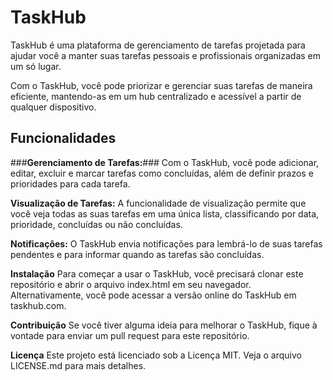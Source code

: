 # **TaskHub**

TaskHub é uma plataforma de gerenciamento de tarefas projetada para ajudar você a manter suas tarefas pessoais e profissionais organizadas em um só lugar.

Com o TaskHub, você pode priorizar e gerenciar suas tarefas de maneira eficiente, mantendo-as em um hub centralizado e acessível a partir de qualquer dispositivo.

## **Funcionalidades**
###**Gerenciamento de Tarefas:**### Com o TaskHub, você pode adicionar, editar, excluir e marcar tarefas como concluídas, além de definir prazos e prioridades para cada tarefa.

**Visualização de Tarefas:** A funcionalidade de visualização permite que você veja todas as suas tarefas em uma única lista, classificando por data, prioridade, concluídas ou não concluídas.

**Notificações:** O TaskHub envia notificações para lembrá-lo de suas tarefas pendentes e para informar quando as tarefas são concluídas.

**Instalação**
Para começar a usar o TaskHub, você precisará clonar este repositório e abrir o arquivo index.html em seu navegador. Alternativamente, você pode acessar a versão online do TaskHub em taskhub.com.

**Contribuição**
Se você tiver alguma ideia para melhorar o TaskHub, fique à vontade para enviar um pull request para este repositório.

**Licença**
Este projeto está licenciado sob a Licença MIT. Veja o arquivo LICENSE.md para mais detalhes.
